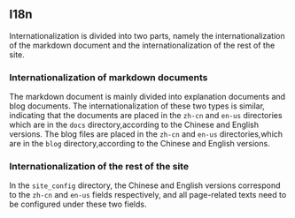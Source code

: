 ## I18n
Internationalization is divided into two parts, namely the internationalization of the markdown document and the internationalization of the rest of the site.

### Internationalization of markdown documents
The markdown document is mainly divided into explanation documents and blog documents. The internationalization of these two types is similar, indicating that the documents are placed in the `zh-cn` and `en-us` directories which are in the `docs` directory,according to the Chinese and English versions. The blog files are placed in the `zh-cn` and `en-us` directories,which are in the `blog` directory,according to the Chinese and English versions.

### Internationalization of the rest of the site
In the `site_config` directory, the Chinese and English versions correspond to the `zh-cn` and `en-us` fields respectively, and all page-related texts need to be configured under these two fields.